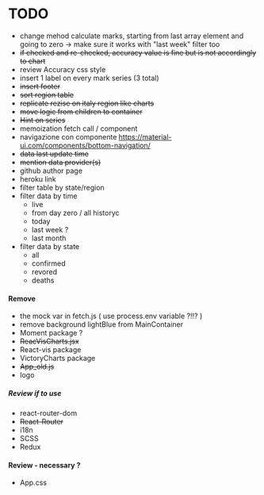 # TODO

- change mehod calculate marks, starting from last array element and going to zero -> make sure it works with "last week" filter too
- ~~if checked and re-checked, accuracy value is fine but is not accordingly to chart~~
- review Accuracy css style
- insert 1 label on every mark series (3 total)
- ~~insert footer~~
- ~~sort region table~~
- ~~replicate rezise on italy region like charts~~
- ~~move logic from children to container~~
- ~~Hint on series~~
- memoization fetch call / component
- navigazione con componente https://material-ui.com/components/bottom-navigation/
- ~~data last update time~~
- ~~mention data provider(s)~~
- github author page
- heroku link
- filter table by state/region
- filter data by time
  - live
  - from day zero / all historyc
  - today
  - last week ?
  - last month
- filter data by state
  - all
  - confirmed
  - revored
  - deaths

#### Remove

- the mock var in fetch.js ( use process.env variable ?!!? )
- remove background lightBlue from MainContainer
- Moment package ?
- ~~ReacVisCharts.jsx~~
- React-vis package
- VictoryCharts package
- ~~App_old.js~~
- logo

##### Review if to use

- react-router-dom
- ~~React-Router~~
- i18n
- SCSS
- Redux

#### Review - necessary ?

- App.css
